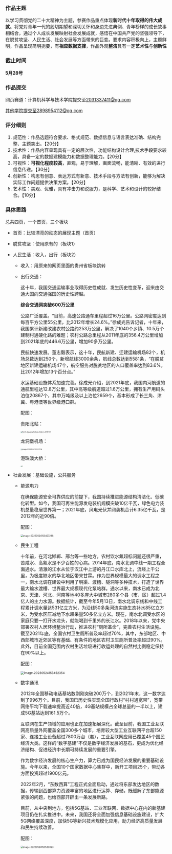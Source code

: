 ### 作品主题

以学习贯彻党的二十大精神为主题，参赛作品重点体现**新时代十年取得的伟大成就**。将党对青年一代的殷切期望和深切关怀和身边先进典例、青年榜样的成长故事相结合，通过个人成长发展映射社会发展成就，感悟在中国共产党的坚强领导下，在脱贫攻坚、人民生活、社会发展等方面带来的巨变。要求内容积极向上，主题鲜明，作品呈现简明扼要，有**相应数据支撑**，作品外观**整洁**具有一定**艺术性**与**创新性**

### 截止时间

**5月28号**

### 作品提交

网页赛道：计算机科学与技术学院提交至[2031337411@qq.com](mailto:2031337411@qq.com)

其他学院提交至2898954112@qq.com

### 评分细则

1. 规范性：作品选题符合要求、格式规范、数据信息与语言表达准确、结构完整、主题突出。【20分】
2. 技术性：作品内容呈现具有一定的层次性，功能结构设计合理,技术手段要求较高，具备一定的数据建模能力和数据整理能力。【20分】
3. 可视性：**可视化程度较高**，直观，易于理解，画面流畅，能清晰、有效的进行信息传递。【30分】
4. 创新性：构思有创意、表达方式有新意、技术手段与方法有创新，能够为解决实际工作问题提供决策方案。【20分】
5. 艺术性：美观、优雅，具有冲击力和说服力，是科学、艺术和设计的较好结合。【10分】

### 具体思路

总共四页，一个首页，三个板块

- 首页：比较漂亮的动态的展现主题（首页）

- 脱贫攻坚：使用原有的（板块1）

- 人民生活：收入，出行（板块2）

  - 收入：用原来的网页里面的贵州省板块跳转

  - 出行交通：

    这十年，我国交通运输事业取得历史性成就、发生历史性变革，迎来由交通大国向交通强国的历史性跨越。

    **综合交通网突破600万公里**

    公路广泛覆盖。“目前，高速公路通车里程超过16万公里。公路网密度达到每百平方公里55公里，比2012年增长24.6%。”徐成光告诉记者，十年来，我国累计新建改建农村公路约253万公里，解决了1040个乡镇、10.5万个建制村通硬化路的难题；农村公路总里程从2011年底的356.4万公里增加到2021年底的446.6万公里，增加90多万公里。

    民航快速发展。董志毅表示，这十年，民航新建、迁建运输机场82个，机场总数达到250个，新增航线3000余条，航线总数达到5581条，“在脱贫地区新建运输机场47个，航空服务对脱贫地区的人口覆盖率达到83.6%，比2012年增加13个百分点。”

    水运基础设施体系加速完善。徐成光介绍，到2021年底，我国内河航道的通航里程达12.8万公里，其中高等级航道超过1.6万公里，拥有生产用码头泊位20867个，其中万吨级及以上泊位2659个，基本形成了长三角、津冀、粤港澳等世界级港口群。

    配图：

    贵阳北站：

    <img src="main/img/比赛/North_Guiyang_Railway_Station_2015.10.7.jpg" alt="North_Guiyang_Railway_Station_2015.10.7" style="zoom: 33%;" />

    龙洞堡机场：

    <img src="main/img/比赛/image-20230524152527534.png" alt="image-20230524152527534" style="zoom:33%;" />

    港珠澳大桥：

    <img src="main/img/比赛/R.jpg" alt="R" style="zoom: 25%;" />

- 社会发展：基础设施，公共服务

  - 能源电力

    在确保能源安全可靠供应的前提下，我国持续推进能源结构清洁化、低碳化转型。如今，我国可再生能源发电装机规模突破10亿千瓦，绿色电力装机总量稳居世界第一；2021年底，风电光伏并网装机合计6.35亿千瓦，是2012年的近90倍。

    配图：

    <img src="main/img/比赛/image-20230524153407288.png" alt="image-20230524153407288" style="zoom:50%;" />

  - 民生工程

    十年前，在河北邯郸、邢台等一些地方，农村饮水氟超标问题还很严重，苦咸水、高氟水是不少百姓的心病。2014年底，南水北调中线一期工程全面通水。清澈的江水从位于汉江中上游的丹江口水库北上，流经上千公里，为极度缺水的华北地区带来甘霖。作为世界规模最大的调水工程之一，南水北调在建设中利用了明渠、渡槽、隧洞等多种技术，打造了世界最大输水渡槽、世界最大规模现代化泵站群。通水以来，南水已成为北京、天津、河北、河南等地40多座大中城市280多个县（市、区）超过1.4亿人的主力水源。数据统计，截至今年5月13日，南水北调东线和中线工程累计调水量达531亿立方米，为沿线50多条河流实施生态补水85亿立方米，为受水区压减地下水超采量50多亿立方米。现在，南水北调受水区的家庭只要一打开水龙头，就能喝到千里外的长江水。2018年以来，党中央部署农村人居环境整治行动，推进农村“厕所革命”，完善农村生活设施。截至2021年底，全国农村卫生厕所普及率超过70%，其中，东部地区、中西部城市近郊区等有基础、有条件的地区农村卫生厕所普及率超过90%。此外，目前全国范围内农村生活垃圾进行收运处理的自然村比例稳定保持在90%以上。

    配图：

    <img src="main/img/比赛/image-20230524153452354.png" alt="image-20230524153452354" style="zoom: 67%;" />

  - 数字通讯

    2012年全国移动电话基站数刚刚突破200万个，到2021年末，这一数字达到了996万个。目前，我国已历史性实现全国行政村“村村通宽带”，宽带网络平均下载速率提高近40倍，4G基站规模占全球总量的一半以上，建成5G基站达到161.5万个。

    互联网在生产领域的应用也正在加速拓展深化。截至目前，我国工业互联网高质量外网覆盖全国300多个城市，培育较大型工业互联网平台超150家、连接工业设备超过7800万台（套），工业互联网应用已覆盖45个国民经济大类。这样的“数字基建”不仅是数字经济发展的基石，更成为优化经济结构、促进经济中长期可持续发展的重要引擎。

    作为数字经济发展的核心生产力，算力已成为国民经济发展的重要基础设施。今年以来，全国10个国家数据中心集群中，新开工项目25个，带动各方面投资超过1900亿元。

    2022年2月，“东数西算”工程正式全面启动，通过将东部发达地区的数据，传输到西部算力资源丰富的地区进行运算、存储，既缓解了东部能源紧张的问题，也给西部开辟出一条发展新路。

    目前，从中央到地方，包括5G基站、工业互联网、数据中心在内的新基建项目仍在扎实推进中。未来，我国还将全面加强信息基础设施建设，扩大5G网络覆盖深度，加快5G等新兴技术规模化应用，助力经济高质量发展和民生持续改善。 

    配图：

    <img src="main/img/比赛/image-20230524153530323.png" alt="image-20230524153530323" style="zoom:50%;" />

  











